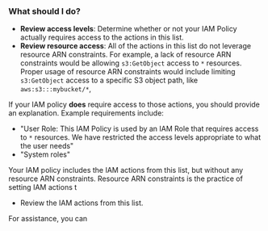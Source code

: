 ### What should I do?

* **Review access levels**: Determine whether or not your IAM Policy actually requires access to the actions in this list.
* **Review resource access**: All of the actions in this list do not leverage resource ARN constraints. For example, a lack of resource ARN constraints would be allowing `s3:GetObject` access to `*` resources. Proper usage of resource ARN constraints would include limiting `s3:GetObject` access to a specific S3 object path, like  `aws:s3:::mybucket/*`, 

If your IAM policy **does** require access to those actions, you should provide an explanation. Example requirements include:
* "User Role: This IAM Policy is used by an IAM Role that requires access to `*` resources. We have restricted the access levels appropriate to what the user needs"
* "System roles"


Your IAM policy includes the IAM actions from this list, but without any resource ARN constraints. Resource ARN constraints is the practice of setting IAM actions t


* Review the IAM actions from this list. 

For assistance, you can 

